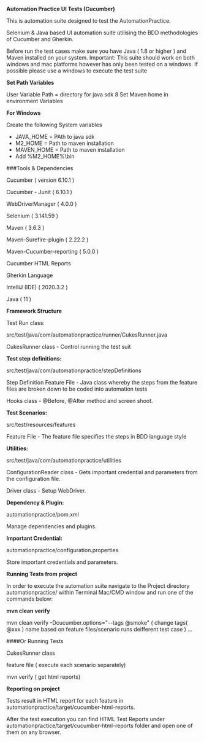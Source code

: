 **Automation Practice UI Tests (Cucumber)**

This is automation suite designed to test the AutomationPractice.

Selenium & Java based UI automation suite utilising the BDD methodologies of Cucumber and Gherkin.

Before run the test cases make sure you have Java ( 1.8 or higher ) and Maven installed on your system.
Important: This suite should work on both windows and mac platforms however has only been tested on a windows. If possible please use a windows to execute the test suite



**Set Path Variables**

User Variable Path = directory for java sdk 8 Set Maven home in environment Variables

**For Windows**

Create the following System variables

- JAVA_HOME = PAth to java sdk
- M2_HOME = Path to maven installation
- MAVEN_HOME = Path to maven installation
- Add %M2_HOME%\bin


###Tools & Dependencies

Cucumber ( version 6.10.1 )

Cucumber - Junit ( 6.10.1 )

WebDriverManager ( 4.0.0 )

Selenium ( 3.141.59 )

Maven ( 3.6.3 )

Maven-Surefire-plugin ( 2.22.2 )

Maven-Cucumber-reporting ( 5.0.0 )

Cucumber HTML Reports

Gherkin Language

IntelliJ (IDE) ( 2020.3.2 )

Java ( 11 )

**Framework Structure**

Test Run class:

src/test/java/com/automationpractice/runner/CukesRunner.java

CukesRunner class - Control running the test suit

**Test step definitions:**

src/test/java/com/automationpractice/stepDefinitions


Step Definition Feature File - Java class whereby the steps from the feature files are broken down to be coded into automation tests

Hooks class - @Before, @After method and screen shoot.

**Test Scenarios:**

src/test/resources/features

Feature File - The feature file specifies the steps in BDD language style

**Utilities:**

src/test/java/com/automationpractice/utilities

ConfigurationReader class - Gets important credential and parameters from the configuration file.

Driver class - Setup WebDriver.

**Dependency & Plugin:**

automationpractice/pom.xml

Manage dependencies and plugins.

**Important Credential:**

automationpractice/configuration.properties

Store important credentials and parameters.

**Running Tests from project**

In order to execute the automation suite navigate to the Project directory automationpractice/ within Terminal Mac/CMD window and run one of the commands below:

**mvn clean verify**

mvn clean verify -Dcucumber.options="--tags @smoke" ( change tags( @xxx ) name based on feature files/scenario runs deifferent test case )   ...

####Or Running Tests

CukesRunner class

feature file ( execute each scenario separately)

mvn verify ( get html reports)

**Reporting on project**

Tests result in HTML report for each feature in automationpractice/target/cucumber-html-reports.

After the test execution you can find HTML Test Reports under automationpractice/target/cucumber-html-reports folder and open one of them on any browser.